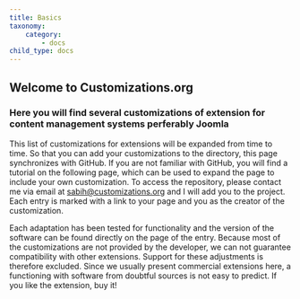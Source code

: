 ```yaml
---
title: Basics
taxonomy:
    category:
        - docs
child_type: docs
---
```


## Welcome to Customizations.org

### Here you will find several customizations of extension for content management systems perferably Joomla

This list of customizations for extensions will be expanded from time to time. So that you can add your customizations to the directory, this page synchronizes with GitHub. If you are not familiar with GitHub, you will find a tutorial on the following page, which can be used to expand the page to include your own customization. To access the repository, please contact me via email at sabih@customizations.org and I will add you to the project. Each entry is marked with a link to your page and you as the creator of the customization.

Each adaptation has been tested for functionality and the version of the software can be found directly on the page of the entry. Because most of the customizations are not provided by the developer, we can not guarantee compatibility with other extensions. Support for these adjustments is therefore excluded. Since we usually present commercial extensions here, a functioning with software from doubtful sources is not easy to predict. If you like the extension, buy it!